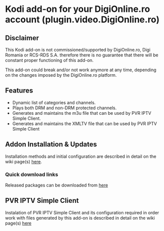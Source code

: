 # Kodi add-on for your DigiOnline.ro account (plugin.video.DigiOnline.ro)


## Disclaimer

This Kodi add-on is not commissioned/supported by DigiOnline.ro, Digi Romania or RCS-RDS S.A. therefore there is no guarantee that there will be constant proper functioning of this add-on. 

This add-on could break and/or not work anymore at any time, depending on the changes imposed by the DigiOnline.ro platform.



## Features
 - Dynamic list of categories and channels.
 - Plays both DRM and non-DRM protected channels.
 - Generates and maintains the m3u file that can be used by PVR IPTV Simple Client.
 - Generates and maintains the XMLTV file that can be used by PVR IPTV Simple Client


## Addon Installation & Updates

Installation methods and initial configuration are described in detail on the wiki page(s) [here](https://github.com/cralin/plugin.video.DigiOnline.ro/wiki/Addon-installation).


### Quick download links

Released packages can be downloaded from [here](https://github.com/cralin/plugin.video.DigiOnline.ro/releases)


## PVR IPTV Simple Client

Instalation of PVR IPTV Simple Client and its configuration required in order work with files generated by this add-on is described in detail on the wiki page(s) [here](https://github.com/cralin/plugin.video.DigiOnline.ro/wiki/PVR-IPTV-Simple-Client)

